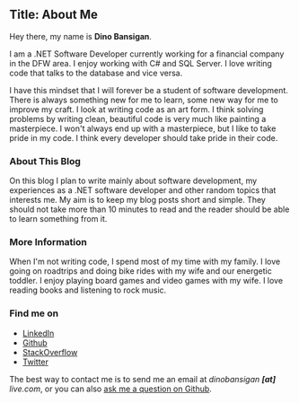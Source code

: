 Title: About Me
---
Hey there, my name is **Dino Bansigan**. 

I am a .NET Software Developer currently working for a financial company in the DFW area. I enjoy working with C# and SQL Server. I love writing code that talks to the database and vice versa.

I have this mindset that I will forever be a student of software development. There is always something new for me to learn, some new way for me to improve my craft. I look at writing code as an art form. I think solving problems by writing clean, beautiful code is very much like painting a masterpiece. I won't always end up with a masterpiece, but I like to take pride in my code. I think every developer should take pride in their code.

### About This Blog

On this blog I plan to write mainly about software development, my experiences as a .NET software developer and other random topics that interests me. My aim is to keep my blog posts short and simple. They should not take more than 10 minutes to read and the reader should be able to learn something from it. 

### More Information

When I'm not writing code, I spend most of my time with my family. I love going on roadtrips and doing bike rides with my wife and our energetic toddler. I enjoy playing board games and video games with my wife. I love reading books and listening to rock music.

### Find me on

- [LinkedIn](https://www.linkedin.com/in/dinobansigan)
- [Github](https://github.com/DinoBansigan)
- [StackOverflow](https://stackoverflow.com/users/5041911/dino-bansigan)
- [Twitter](https://twitter.com/dinobansigan)

The best way to contact me is to send me an email at *dinobansigan **[at]** live.com*, or you can also [ask me a question on Github](https://github.com/DinoBansigan/ama/issues/new).